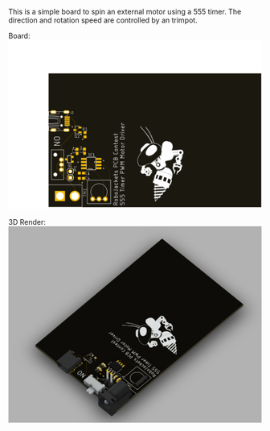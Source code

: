This is a simple board to spin an external motor using a 555 timer. The direction and rotation speed are controlled by an trimpot.

Board:
![Board](Example.png)

3D Render:
![3D Render](Example_Render.png)

